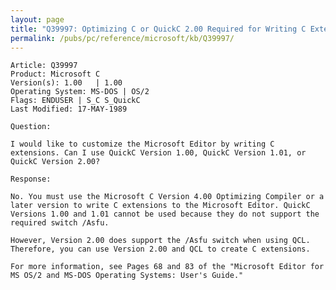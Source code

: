 ```yaml
---
layout: page
title: "Q39997: Optimizing C or QuickC 2.00 Required for Writing C Extensions"
permalink: /pubs/pc/reference/microsoft/kb/Q39997/
---
```


	Article: Q39997
	Product: Microsoft C
	Version(s): 1.00   | 1.00
	Operating System: MS-DOS | OS/2
	Flags: ENDUSER | S_C S_QuickC
	Last Modified: 17-MAY-1989
	
	Question:
	
	I would like to customize the Microsoft Editor by writing C
	extensions. Can I use QuickC Version 1.00, QuickC Version 1.01, or
	QuickC Version 2.00?
	
	Response:
	
	No. You must use the Microsoft C Version 4.00 Optimizing Compiler or a
	later version to write C extensions to the Microsoft Editor. QuickC
	Versions 1.00 and 1.01 cannot be used because they do not support the
	required switch /Asfu.
	
	However, Version 2.00 does support the /Asfu switch when using QCL.
	Therefore, you can use Version 2.00 and QCL to create C extensions.
	
	For more information, see Pages 68 and 83 of the "Microsoft Editor for
	MS OS/2 and MS-DOS Operating Systems: User's Guide."
